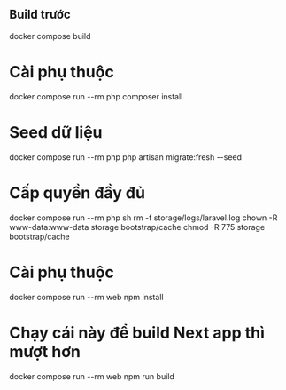## Build trước
docker compose build

# Cài phụ thuộc
docker compose run --rm php composer install

# Seed dữ liệu
docker compose run --rm php php artisan migrate:fresh --seed

# Cấp quyền đầy đủ
docker compose run --rm php sh
rm -f storage/logs/laravel.log
chown -R www-data:www-data storage bootstrap/cache
chmod -R 775 storage bootstrap/cache

# Cài phụ thuộc
docker compose run --rm web npm install

# Chạy cái này để build Next app thì mượt hơn
docker compose run --rm web npm run build

